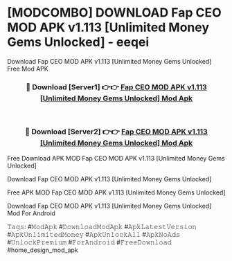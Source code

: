 # [MODCOMBO] DOWNLOAD Fap CEO MOD APK v1.113 [Unlimited Money Gems Unlocked] - eeqei
Download Fap CEO MOD APK v1.113 [Unlimited Money Gems Unlocked] Free Mod APK

<div align="center">
<h3>🔴 Download [Server1] 👉👉 <a href="https://apk-comot.site?title=Fap_CEO_MOD_APK_v1.113_[Unlimited_Money_Gems_Unlocked]">Fap CEO MOD APK v1.113 [Unlimited Money Gems Unlocked] Mod Apk</a></h3><br>

<h3>🔴 Download [Server2] 👉👉 <a href="https://apk-comot.site?title=Fap_CEO_MOD_APK_v1.113_[Unlimited_Money_Gems_Unlocked]">Fap CEO MOD APK v1.113 [Unlimited Money Gems Unlocked] Mod Apk</a></h3>
</div>


Free Download APK MOD Fap CEO MOD APK v1.113 [Unlimited Money Gems Unlocked]

Download Fap CEO MOD APK v1.113 [Unlimited Money Gems Unlocked] 

Free APK MOD Fap CEO MOD APK v1.113 [Unlimited Money Gems Unlocked] 

Download Fap CEO MOD APK v1.113 [Unlimited Money Gems Unlocked] Mod For Android

𝚃𝚊𝚐𝚜: #𝙼𝚘𝚍𝙰𝚙𝚔 #𝙳𝚘𝚠𝚗𝚕𝚘𝚊𝚍𝙼𝚘𝚍𝙰𝚙𝚔 #𝙰𝚙𝚔𝙻𝚊𝚝𝚎𝚜𝚝𝚅𝚎𝚛𝚜𝚒𝚘𝚗 #𝙰𝚙𝚔𝚄𝚗𝚕𝚒𝚖𝚒𝚝𝚎𝚍𝙼𝚘𝚗𝚎𝚢 #𝙰𝚙𝚔𝚄𝚗𝚕𝚘𝚌𝚔𝙰𝚕𝚕 #𝙰𝚙𝚔𝙽𝚘𝙰𝚍𝚜 #𝚄𝚗𝚕𝚘𝚌𝚔𝙿𝚛𝚎𝚖𝚒𝚞𝚖 #𝙵𝚘𝚛𝙰𝚗𝚍𝚛𝚘𝚒𝚍 #𝙵𝚛𝚎𝚎𝙳𝚘𝚠𝚗𝚕𝚘𝚊𝚍 #home_design_mod_apk